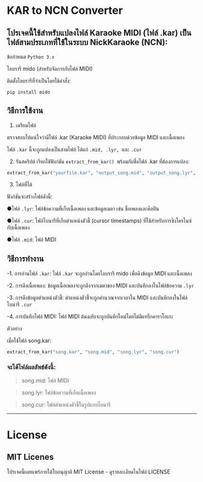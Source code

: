 # KAR to NCN Converter

## โปรเจคนี้ใช้สำหรับแปลงไฟล์ Karaoke MIDI (ไฟล์ .kar) เป็นไฟล์สามประเภทที่ใช้ในระบบ NickKaraoke (NCN):
ข้อกำหนด ``Python 3.x``

ไลบรารี mido (สำหรับจัดการกับไฟล์ MIDI)

ติดตั้งไลบรารีที่จำเป็นโดยใช้คำสั่ง:

    pip install mido

## วิธีการใช้งาน

1. เตรียมไฟล์

ตรวจสอบให้แน่ใจว่ามีไฟล์ .kar (Karaoke MIDI) ที่ประกอบด้วยข้อมูล MIDI และเนื้อเพลง

ไฟล์ `.kar` นี้จะถูกแปลงเป็นสามไฟล์ ได้แก่ `.mid, .lyr, `และ `.cur`

2. รันสคริปต์
เรียกใช้ฟังก์ชัน `extract_from_kar() `พร้อมกับชื่อไฟล์ .kar ที่ต้องการแปลง:

```python
extract_from_kar("yourfile.kar", "output_song.mid", "output_song.lyr", "output_song.cur")
```
3. ไฟล์ที่ได้

ฟังก์ชันจะสร้างไฟล์ดังนี้:

●ไฟล์ `.lyr`: ไฟล์ข้อความที่เก็บเนื้อเพลง และข้อมูลเมตา เช่น ชื่อเพลงและศิลปิน

●ไฟล์ `.cur`: ไฟล์ไบนารีที่เก็บตำแหน่งตัวชี้ (cursor timestamps) ที่ใช้สำหรับการซิงโครไนซ์กับเนื้อเพลง

●ไฟล์ `.mid`: ไฟล์ MIDI


## วิธีการทำงาน

-1. การอ่านไฟล์ `.kar`: ไฟล์ `.kar` จะถูกอ่านโดยไลบรารี mido เพื่อดึงข้อมูล MIDI และเนื้อเพลง

-2. การดึงเนื้อเพลง: ข้อมูลเนื้อเพลงจะถูกดึงจากเมตาของ MIDI และบันทึกลงในไฟล์ข้อความ `.lyr`

-3. การดึงข้อมูลตำแหน่งตัวชี้: ตำแหน่งตัวชี้จะถูกคำนวณจากเวลาใน MIDI และบันทึกลงในไฟล์ไบนารี `.cur`

-4. การบันทึกไฟล์ MIDI: ไฟล์ MIDI ต้นฉบับจะถูกบันทึกใหม่โดยไม่มีแทร็กคาราโอเกะ


ตัวอย่าง

เมื่อใช้ไฟล์ song.kar:
```python
extract_from_kar("song.kar", "song.mid", "song.lyr", "song.cur")
```
### จะได้ไฟล์ผลลัพธ์ดังนี้:

>song.mid: ไฟล์ MIDI

>song.lyr: ไฟล์ข้อความที่เก็บเนื้อเพลง

>song.cur: ไฟล์ตำแหน่งตัวชี้ในรูปแบบไบนารี

------------------------------------
# License
## MIT Licenes
โปรเจคนี้เผยแพร่ภายใต้ใบอนุญาติ MIT License - ดูรายละเอียดในไฟล์ LICENSE
